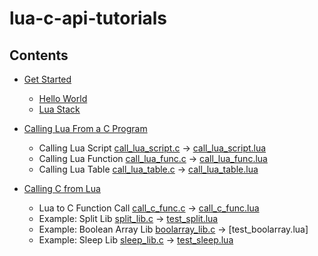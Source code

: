 # lua-c-api-tutorials

## Contents

* [Get Started](./doc/01_get_started.md)
  * [Hello World](./src/01.hello.c)
  * [Lua Stack](./src/02_stack.c)

* [Calling Lua From a C Program](./doc/02_calling_lua_from_a_c_program.md)
  * Calling Lua Script  [call_lua_script.c](./src/03_call_lua_script.c) -> [call_lua_script.lua](./src/call_lua_script.c)
  * Calling Lua Function  [call_lua_func.c](./src/04_call_lua_func.c) -> [call_lua_func.lua](./src/call_lua_script.c)
  * Calling Lua Table  [call_lua_table.c](./src/05_call_lua_table.c) -> [call_lua_table.lua](./src/call_lua_table.lua)

* [Calling C from Lua](/doc/03_calling_c_from_lua.md)
  * Lua to C Function Call  [call_c_func.c](./src/06_call_lua_script.c) -> [call_c_func.lua](./src/call_c_func.c)
  * Example: Split Lib  [split_lib.c](./src/07_split_lib.c) -> [test_split.lua](./src/test_split.lua)
  * Example: Boolean Array Lib  [boolarray_lib.c](./src/08_boolarray_lib.c) -> [test_boolarray.lua]
  * Example: Sleep Lib  [sleep_lib.c](./src/09_sleep_lib.c) -> [test_sleep.lua](./src/test_sleep.lua)